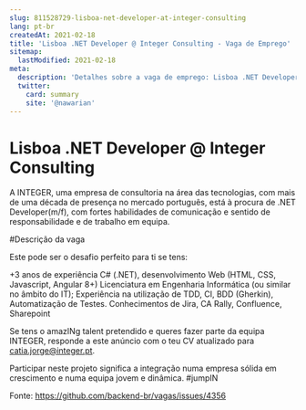 ```yaml
---
slug: 811528729-lisboa-net-developer-at-integer-consulting
lang: pt-br
createdAt: 2021-02-18
title: 'Lisboa .NET Developer @ Integer Consulting - Vaga de Emprego'
sitemap:
  lastModified: 2021-02-18
meta:
  description: 'Detalhes sobre a vaga de emprego: Lisboa .NET Developer @ Integer Consulting'
  twitter:
    card: summary
    site: '@nawarian'
---
```


# Lisboa .NET Developer @ Integer Consulting

A INTEGER, uma empresa de consultoria na área das tecnologias, com mais de uma década de presença no mercado português, está à procura de .NET Developer(m/f), com fortes habilidades de comunicação e sentido de responsabilidade e de trabalho em equipa.

#Descrição da vaga

Este pode ser o desafio perfeito para ti se tens:

+3 anos de experiência C# (.NET), desenvolvimento Web (HTML, CSS, Javascript, Angular 8+)
Licenciatura em Engenharia Informática (ou similar no âmbito do IT);
Experiência na utilização de TDD, CI, BDD (Gherkin), Automatização de Testes.
Conhecimentos de Jira, CA Rally, Confluence, Sharepoint

Se tens o amazINg talent pretendido e queres fazer parte da equipa INTEGER, responde a este anúncio com o teu CV atualizado para catia.jorge@integer.pt.

Participar neste projeto significa a integração numa empresa sólida em crescimento e numa equipa jovem e dinâmica. #jumpIN


Fonte: https://github.com/backend-br/vagas/issues/4356
